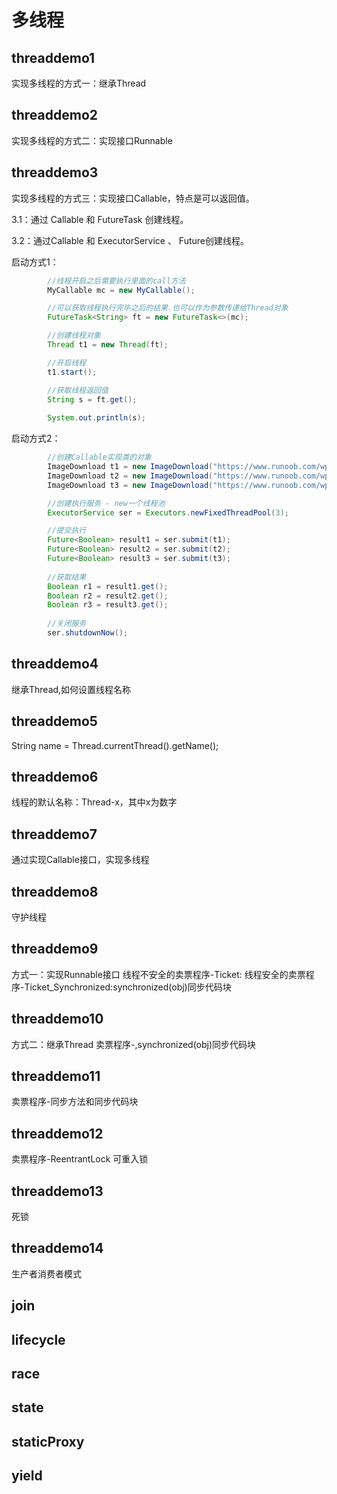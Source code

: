 # 多线程

## threaddemo1
实现多线程的方式一：继承Thread

## threaddemo2
实现多线程的方式二：实现接口Runnable

## threaddemo3
实现多线程的方式三：实现接口Callable<T>，特点是可以返回值。

3.1：通过 Callable 和 FutureTask 创建线程。

3.2：通过Callable 和 ExecutorService 、 Future创建线程。

启动方式1：
```java
        //线程开启之后需要执行里面的call方法
        MyCallable mc = new MyCallable();

        //可以获取线程执行完毕之后的结果.也可以作为参数传递给Thread对象
        FutureTask<String> ft = new FutureTask<>(mc);

        //创建线程对象
        Thread t1 = new Thread(ft);

        //开启线程
        t1.start();

        //获取线程返回值
        String s = ft.get();
        
        System.out.println(s);
```

启动方式2：
```java
        //创建Callable实现类的对象
        ImageDownload t1 = new ImageDownload("https://www.runoob.com/wp-content/uploads/2013/06/image-icon.png", "icon.png");
        ImageDownload t2 = new ImageDownload("https://www.runoob.com/wp-content/uploads/2013/06/02A7DD95-22B4-4FB9-B994-DDB5393F7F03.jpg", "html1.jpg");
        ImageDownload t3 = new ImageDownload("https://www.runoob.com/wp-content/uploads/2013/06/EAD13C0B-0BE9-411E-8E2A-23600B0BEF9B.jpg", "html2.jpg");

        //创建执行服务 - new一个线程池
        ExecutorService ser = Executors.newFixedThreadPool(3);

        //提交执行
        Future<Boolean> result1 = ser.submit(t1);
        Future<Boolean> result2 = ser.submit(t2);
        Future<Boolean> result3 = ser.submit(t3);
        
        //获取结果
        Boolean r1 = result1.get();
        Boolean r2 = result2.get();
        Boolean r3 = result3.get();
        
        //关闭服务
        ser.shutdownNow();
```

## threaddemo4
继承Thread,如何设置线程名称

## threaddemo5
String name = Thread.currentThread().getName();

## threaddemo6
线程的默认名称：Thread-x，其中x为数字

## threaddemo7
通过实现Callable接口，实现多线程

## threaddemo8
守护线程

## threaddemo9
方式一：实现Runnable接口
线程不安全的卖票程序-Ticket:
线程安全的卖票程序-Ticket_Synchronized:synchronized(obj)同步代码块

## threaddemo10
方式二：继承Thread
卖票程序-,synchronized(obj)同步代码块

## threaddemo11

卖票程序-同步方法和同步代码块

## threaddemo12
卖票程序-ReentrantLock 可重入锁

## threaddemo13
死锁

## threaddemo14
生产者消费者模式

## join

## lifecycle

## race

## state

## staticProxy

## yield




